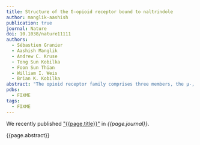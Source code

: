 ```yaml
---
title: Structure of the δ-opioid receptor bound to naltrindole
author: manglik-aashish
publication: true
journal: Nature
doi: 10.1038/nature11111
authors:
  - Sébastien Granier
  - Aashish Manglik
  - Andrew C. Kruse
  - Tong Sun Kobilka
  - Foon Sun Thian
  - William I. Weis
  - Brian K. Kobilka
abstract: "The opioid receptor family comprises three members, the µ-, δ- and κ-opioid receptors, which respond to classical opioid alkaloids such as morphine and heroin as well as to endogenous peptide ligands like endorphins. They belong to the G-protein-coupled receptor (GPCR) superfamily, and are excellent therapeutic targets for pain control. The δ-opioid receptor (δ-OR) has a role in analgesia, as well as in other neurological functions that remain poorly understood. The structures of the µ-OR and κ-OR have recently been solved. Here we report the crystal structure of the mouse δ-OR, bound to the subtype-selective antagonist naltrindole. Together with the structures of the µ-OR and κ-OR, the δ-OR structure provides insights into conserved elements of opioid ligand recognition while also revealing structural features associated with ligand-subtype selectivity. The binding pocket of opioid receptors can be divided into two distinct regions. Whereas the lower part of this pocket is highly conserved among opioid receptors, the upper part contains divergent residues that confer subtype selectivity. This provides a structural explanation and validation for the ‘message–address’ model of opioid receptor pharmacology, in which distinct ‘message’ (efficacy) and ‘address’ (selectivity) determinants are contained within a single ligand. Comparison of the address region of the δ-OR with other GPCRs reveals that this structural organization may be a more general phenomenon, extending to other GPCR families as well."
pdbs:
  - FIXME
tags:
  - FIXME
---
```


We recently published ["{{page.title}}"](https://doi.org/{{page.doi}}) in *{{page.journal}}*.

{{page.abstract}}
